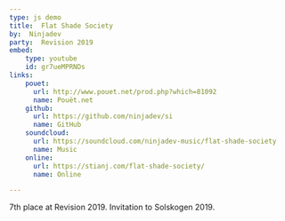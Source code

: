 ```yaml
---
type: js demo
title:  Flat Shade Society
by:  Ninjadev
party:  Revision 2019
embed:
    type: youtube
    id: gr7ueMPRNDs
links:
    pouet:
      url: http://www.pouet.net/prod.php?which=81092
      name: Pouët.net
    github:
      url: https://github.com/ninjadev/si
      name: GitHub
    soundcloud:
      url: https://soundcloud.com/ninjadev-music/flat-shade-society
      name: Music
    online:
      url: https://stianj.com/flat-shade-society/
      name: Online

---
```


7th place at Revision 2019. Invitation to Solskogen 2019.
